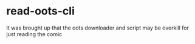 # read-oots-cli
It was brought up that the oots downloader and script may be overkill for just reading the comic
